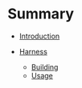 # Summary

- [Introduction](./intro.md)

- [Harness](./harness/index.md)
  - [Building](./harness/building.md)
  - [Usage](./harness/usage.md)

